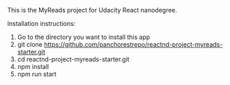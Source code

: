 This is the MyReads project for Udacity React nanodegree.

Installation instructions:

1. Go to the directory you want to install this app
2. git clone https://github.com/panchorestrepo/reactnd-project-myreads-starter.git
3. cd reactnd-project-myreads-starter.git
4. npm install
5. npm run start